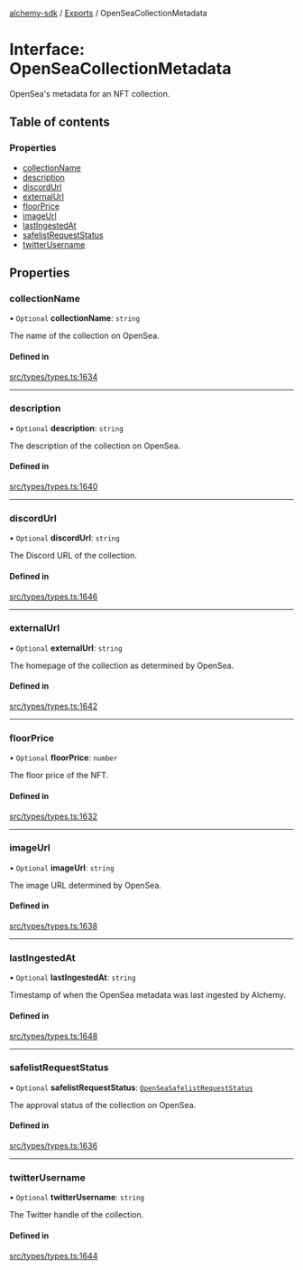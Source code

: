 [alchemy-sdk](../README.md) / [Exports](../modules.md) / OpenSeaCollectionMetadata

# Interface: OpenSeaCollectionMetadata

OpenSea's metadata for an NFT collection.

## Table of contents

### Properties

- [collectionName](OpenSeaCollectionMetadata.md#collectionname)
- [description](OpenSeaCollectionMetadata.md#description)
- [discordUrl](OpenSeaCollectionMetadata.md#discordurl)
- [externalUrl](OpenSeaCollectionMetadata.md#externalurl)
- [floorPrice](OpenSeaCollectionMetadata.md#floorprice)
- [imageUrl](OpenSeaCollectionMetadata.md#imageurl)
- [lastIngestedAt](OpenSeaCollectionMetadata.md#lastingestedat)
- [safelistRequestStatus](OpenSeaCollectionMetadata.md#safelistrequeststatus)
- [twitterUsername](OpenSeaCollectionMetadata.md#twitterusername)

## Properties

### collectionName

• `Optional` **collectionName**: `string`

The name of the collection on OpenSea.

#### Defined in

[src/types/types.ts:1634](https://github.com/alchemyplatform/alchemy-sdk-js/blob/7bf2430/src/types/types.ts#L1634)

___

### description

• `Optional` **description**: `string`

The description of the collection on OpenSea.

#### Defined in

[src/types/types.ts:1640](https://github.com/alchemyplatform/alchemy-sdk-js/blob/7bf2430/src/types/types.ts#L1640)

___

### discordUrl

• `Optional` **discordUrl**: `string`

The Discord URL of the collection.

#### Defined in

[src/types/types.ts:1646](https://github.com/alchemyplatform/alchemy-sdk-js/blob/7bf2430/src/types/types.ts#L1646)

___

### externalUrl

• `Optional` **externalUrl**: `string`

The homepage of the collection as determined by OpenSea.

#### Defined in

[src/types/types.ts:1642](https://github.com/alchemyplatform/alchemy-sdk-js/blob/7bf2430/src/types/types.ts#L1642)

___

### floorPrice

• `Optional` **floorPrice**: `number`

The floor price of the NFT.

#### Defined in

[src/types/types.ts:1632](https://github.com/alchemyplatform/alchemy-sdk-js/blob/7bf2430/src/types/types.ts#L1632)

___

### imageUrl

• `Optional` **imageUrl**: `string`

The image URL determined by OpenSea.

#### Defined in

[src/types/types.ts:1638](https://github.com/alchemyplatform/alchemy-sdk-js/blob/7bf2430/src/types/types.ts#L1638)

___

### lastIngestedAt

• `Optional` **lastIngestedAt**: `string`

Timestamp of when the OpenSea metadata was last ingested by Alchemy.

#### Defined in

[src/types/types.ts:1648](https://github.com/alchemyplatform/alchemy-sdk-js/blob/7bf2430/src/types/types.ts#L1648)

___

### safelistRequestStatus

• `Optional` **safelistRequestStatus**: [`OpenSeaSafelistRequestStatus`](../enums/OpenSeaSafelistRequestStatus.md)

The approval status of the collection on OpenSea.

#### Defined in

[src/types/types.ts:1636](https://github.com/alchemyplatform/alchemy-sdk-js/blob/7bf2430/src/types/types.ts#L1636)

___

### twitterUsername

• `Optional` **twitterUsername**: `string`

The Twitter handle of the collection.

#### Defined in

[src/types/types.ts:1644](https://github.com/alchemyplatform/alchemy-sdk-js/blob/7bf2430/src/types/types.ts#L1644)
